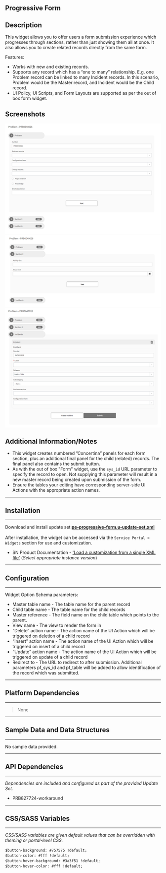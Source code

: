 ## Progressive Form

## Description

This widget allows you to offer users a form submission experience which progresses through sections, rather than just showing them all at once. It also allows you to create related records directly from the same form.

Features:

- Works with new and existing records.
- Supports any record which has a “one to many” relationship. E.g. one Problem record can be linked to many Incident records. In this scenario, Problem would be the Master record, and Incident would be the Child record.
- UI Policy, UI Scripts, and Form Layouts are supported as per the out of box form widget.

## Screenshots
<kbd><img src="../images/pe-progressive-form.png" /></kbd>
<kbd><img src="../images/pe-progressive-form-2.png" /></kbd>
<kbd><img src="../images/pe-progressive-form-3.png" /></kbd>

## Additional Information/Notes 
- This widget creates numbered ”Concertina” panels for each form section, plus an additional final panel for the child (related) records. The final panel also contains the submit button.
- As with the out of box "Form" widget, use the `sys_id` URL parameter to specify the record to open. Not supplying this parameter will result in a new master record being created upon submission of the form.
- Ensure the tables your editing have corresponding server-side UI Actions with the appropriate action names.

---
## Installation
---
Download and install update set **[pe-progressive-form.u-update-set.xml](pe-progressive-form.u-update-set.xml)** <br/><br/>
After installation, the widget can be accessed via the `Service Portal > Widgets` section for use and customization.<br/>

* SN Product Documentation - ['Load a customization from a single XML file'](https://docs.servicenow.com/search?q=Load+a+customization+from+a+single+XML+file)   (<i>Select appropriate instance version</i>)

---
## Configuration
---
Widget Option Schema parameters:

- Master table name - The table name for the parent record
- Child table name - The table name for the child records
- Master reference - The field name on the child table which points to the parent.
- View name - The view to render the form in
- “Delete” action name - The action name of the UI Action which will be triggered on deletion of a child record
- “Insert” action name - The action name of the UI Action which will be triggered on insert of a child record
- “Update” action name - The action name of the UI Action which will be triggered on update of a child record
- Redirect to - The URL  to redirect to after submission. Additional parameters pf_sys_id and pf_table will be added to allow identification of the record which was submitted.

---
## Platform Dependencies
---
> None

---
## Sample Data and Data Structures
---
No sample data provided.

---
## API Dependencies
---
<i>Dependencies are included and configured as part of the provided Update Set.</i>

- PRB827724-workaround

---
## CSS/SASS Variables
---
_CSS/SASS variables are given default values that can be overridden with theming or portal-level CSS._

`$button-background: #757575 !default;`<br />
`$button-color: #fff !default;`<br />
`$button-hover-background: #3a3f51 !default;`<br />
`$button-hover-color: #fff !default;`<br />